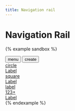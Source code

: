 ```yaml
---
title: Navigation rail
---
```


# Navigation Rail

{% example sandbox %}
<div class="navigation-rail background-surface-container">
  <button type="button" class="icon-button margin-top-4">
    <span class="material-icons">menu</span>
  </button>
  <button type="button" class="floating-action-button shadow-0 margin-y-4">
    <span class="material-icons">create</span>
  </button>
  <a href="#" class="navigation-rail__item navigation-rail__item--active">
    <div class="navigation-rail__item__icon">
      <span class="material-icons">circle</span>
    </div>
    <div class="navigation-rail__item__label">
      Label
    </div>
  </a>
  <a href="#" class="navigation-rail__item">
    <div class="navigation-rail__item__icon">
      <span class="material-icons">square</span>
      <div class="badge badge--small">
      </div>
    </div>
    <div class="navigation-rail__item__label">
      Label
    </div>
  </a>
  <a href="#" class="navigation-rail__item">
    <div class="navigation-rail__item__icon">
      <span class="material-icons">label</span>
      <div class="badge badge--large">
        123+
      </div>
    </div>
    <div class="navigation-rail__item__label">
      Label
    </div>
  </a>
  <div class="flex-grow-1">
  </div>
</div>
{% endexample %}
